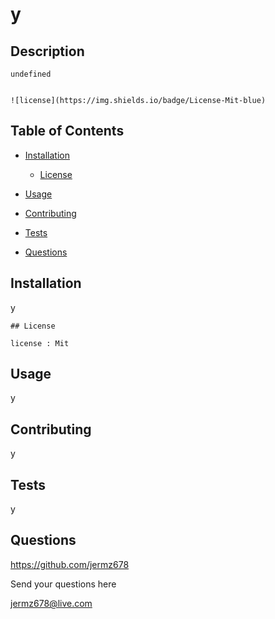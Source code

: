 # y

  ## Description 

    undefined

  
    ![license](https://img.shields.io/badge/License-Mit-blue)

  ## Table of Contents
  * [Installation](#Installation)
  
    * [License](#license)
  * [Usage](#Usage)
  * [Contributing](#Contributing)
  * [Tests](#Test)
  * [Questions](#Questions)
  
  ## Installation

  y

  
    ## License

    license : Mit

  ## Usage

  y

  ## Contributing

  y

  ## Tests

  y
  
  ## Questions

  https://github.com/jermz678

  Send your questions here

  jermz678@live.com


